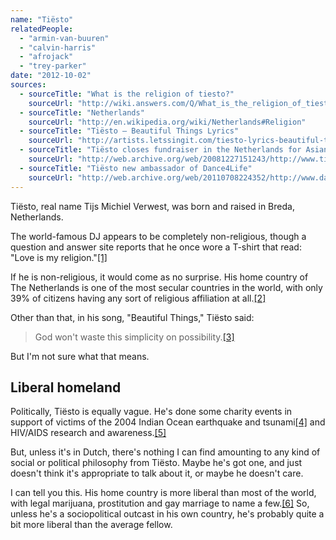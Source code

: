 ```yaml
---
name: "Tiësto"
relatedPeople:
  - "armin-van-buuren"
  - "calvin-harris"
  - "afrojack"
  - "trey-parker"
date: "2012-10-02"
sources:
  - sourceTitle: "What is the religion of tiesto?"
    sourceUrl: "http://wiki.answers.com/Q/What_is_the_religion_of_tiesto"
  - sourceTitle: "Netherlands"
    sourceUrl: "http://en.wikipedia.org/wiki/Netherlands#Religion"
  - sourceTitle: "Tiësto – Beautiful Things Lyrics"
    sourceUrl: "http://artists.letssingit.com/tiesto-lyrics-beautiful-things-jhb17d7#axzz2EdBvnj2G"
  - sourceTitle: "Tiësto closes fundraiser in the Netherlands for Asian tsunami victims"
    sourceUrl: "http://web.archive.org/web/20081227151243/http://www.tiesto.com/content/tpl_news.asp?nid=71&step=10&pid=NaN"
  - sourceTitle: "Tiësto new ambassador of Dance4Life"
    sourceUrl: "http://web.archive.org/web/20110708224352/http://www.dance4life.com/en_4life_news_article/2160"
---
```


Tiësto, real name Tijs Michiel Verwest, was born and raised in Breda, Netherlands.

The world-famous DJ appears to be completely non-religious, though a question and answer site reports that he once wore a T-shirt that read: "Love is my religion."<a class="source-citation" href="#http://wiki.answers.com/Q/What_is_the_religion_of_tiesto" title="What is the religion of tiesto?">[1]</a>

If he is non-religious, it would come as no surprise. His home country of The Netherlands is one of the most secular countries in the world, with only 39% of citizens having any sort of religious affiliation at all.<a class="source-citation" href="#http://en.wikipedia.org/wiki/Netherlands#Religion" title="Netherlands">[2]</a>

Other than that, in his song, "Beautiful Things," Tiësto said:

>God won't waste this simplicity on possibility.<a class="source-citation" href="#http://artists.letssingit.com/tiesto-lyrics-beautiful-things-jhb17d7#axzz2EdBvnj2G" title="Tiësto – Beautiful Things Lyrics">[3]</a>

But I'm not sure what that means.


## Liberal homeland

Politically, Tiësto is equally vague. He's done some charity events in support of victims of the 2004 Indian Ocean earthquake and tsunami<a class="source-citation" href="#http://web.archive.org/web/20081227151243/http://www.tiesto.com/content/tpl_news.asp?nid=71&step=10&pid=NaN" title="Tiësto closes fundraiser in the Netherlands for Asian tsunami victims">[4]</a> and HIV/AIDS research and awareness.<a class="source-citation" href="#http://web.archive.org/web/20110708224352/http://www.dance4life.com/en_4life_news_article/2160" title="Tiësto new ambassador of Dance4Life">[5]</a>

But, unless it's in Dutch, there's nothing I can find amounting to any kind of social or political philosophy from Tiësto. Maybe he's got one, and just doesn't think it's appropriate to talk about it, or maybe he doesn't care.

I can tell you this. His home country is more liberal than most of the world, with legal marijuana, prostitution and gay marriage to name a few.<a class="source-citation" href="#http://en.wikipedia.org/wiki/Netherlands#Religion" title="Netherlands">[6]</a> So, unless he's a sociopolitical outcast in his own country, he's probably quite a bit more liberal than the average fellow.